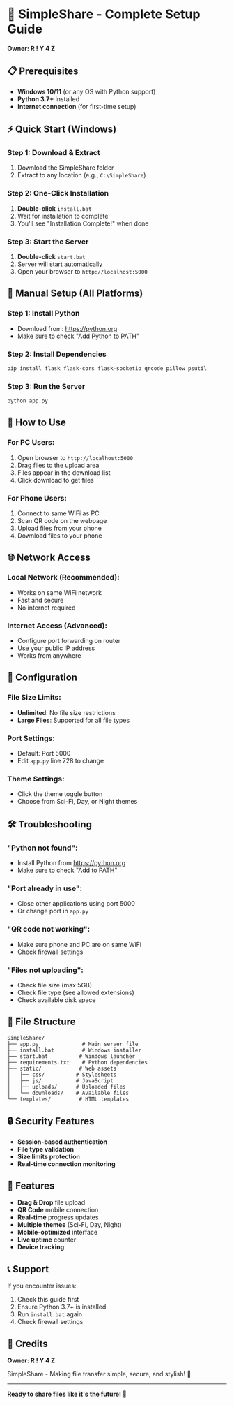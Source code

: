# 🚀 SimpleShare - Complete Setup Guide

**Owner: R ! Y 4 Z**

## 📋 Prerequisites

- **Windows 10/11** (or any OS with Python support)
- **Python 3.7+** installed
- **Internet connection** (for first-time setup)

## ⚡ Quick Start (Windows)

### Step 1: Download & Extract
1. Download the SimpleShare folder
2. Extract to any location (e.g., `C:\SimpleShare`)

### Step 2: One-Click Installation
1. **Double-click** `install.bat`
2. Wait for installation to complete
3. You'll see "Installation Complete!" when done

### Step 3: Start the Server
1. **Double-click** `start.bat`
2. Server will start automatically
3. Open your browser to `http://localhost:5000`

## 🔧 Manual Setup (All Platforms)

### Step 1: Install Python
- Download from: https://python.org
- Make sure to check "Add Python to PATH"

### Step 2: Install Dependencies
```bash
pip install flask flask-cors flask-socketio qrcode pillow psutil
```

### Step 3: Run the Server
```bash
python app.py
```

## 📱 How to Use

### For PC Users:
1. Open browser to `http://localhost:5000`
2. Drag files to the upload area
3. Files appear in the download list
4. Click download to get files

### For Phone Users:
1. Connect to same WiFi as PC
2. Scan QR code on the webpage
3. Upload files from your phone
4. Download files to your phone

## 🌐 Network Access

### Local Network (Recommended):
- Works on same WiFi network
- Fast and secure
- No internet required

### Internet Access (Advanced):
- Configure port forwarding on router
- Use your public IP address
- Works from anywhere

## 🔧 Configuration

### File Size Limits:
- **Unlimited**: No file size restrictions
- **Large Files**: Supported for all file types

### Port Settings:
- Default: Port 5000
- Edit `app.py` line 728 to change

### Theme Settings:
- Click the theme toggle button
- Choose from Sci-Fi, Day, or Night themes

## 🛠️ Troubleshooting

### "Python not found":
- Install Python from https://python.org
- Make sure to check "Add to PATH"

### "Port already in use":
- Close other applications using port 5000
- Or change port in `app.py`

### "QR code not working":
- Make sure phone and PC are on same WiFi
- Check firewall settings

### "Files not uploading":
- Check file size (max 5GB)
- Check file type (see allowed extensions)
- Check available disk space

## 📁 File Structure

```
SimpleShare/
├── app.py              # Main server file
├── install.bat         # Windows installer
├── start.bat          # Windows launcher
├── requirements.txt    # Python dependencies
├── static/            # Web assets
│   ├── css/          # Stylesheets
│   ├── js/           # JavaScript
│   ├── uploads/      # Uploaded files
│   └── downloads/    # Available files
└── templates/         # HTML templates
```

## 🔒 Security Features

- **Session-based authentication**
- **File type validation**
- **Size limits protection**
- **Real-time connection monitoring**

## 🎨 Features

- **Drag & Drop** file upload
- **QR Code** mobile connection
- **Real-time** progress updates
- **Multiple themes** (Sci-Fi, Day, Night)
- **Mobile-optimized** interface
- **Live uptime** counter
- **Device tracking**

## 📞 Support

If you encounter issues:
1. Check this guide first
2. Ensure Python 3.7+ is installed
3. Run `install.bat` again
4. Check firewall settings

## 🎯 Credits

**Owner: R ! Y 4 Z**

SimpleShare - Making file transfer simple, secure, and stylish! 🚀

---

**Ready to share files like it's the future! 🚀** 